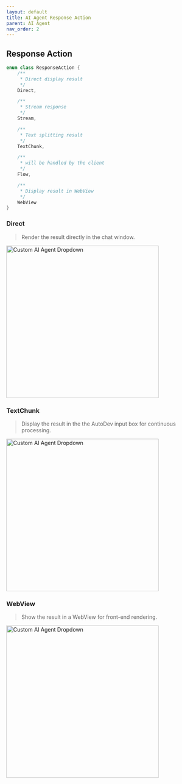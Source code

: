 ```yaml
---
layout: default
title: AI Agent Response Action
parent: AI Agent
nav_order: 2
---
```


## Response Action

```kotlin
enum class ResponseAction {
    /**
     * Direct display result
     */
    Direct,

    /**
     * Stream response
     */
    Stream,

    /**
     * Text splitting result
     */
    TextChunk,

    /**
     * will be handled by the client
     */
    Flow,

    /**
     * Display result in WebView
     */
    WebView
}
```

### Direct

> Render the result directly in the chat window.

<img src="https://unitmesh.cc/auto-dev/custom-agent-example.png" alt="Custom AI Agent Dropdown" width="400px"/>

### TextChunk

> Display the result in the the AutoDev input box for continuous processing.

<img src="https://unitmesh.cc/auto-dev/custom-agent-text-chunk.png" alt="Custom AI Agent Dropdown" width="400px"/>

### WebView

> Show the result in a WebView for front-end rendering.

<img src="https://unitmesh.cc/auto-dev/custom-agent-webview.png" alt="Custom AI Agent Dropdown" width="400px"/>


